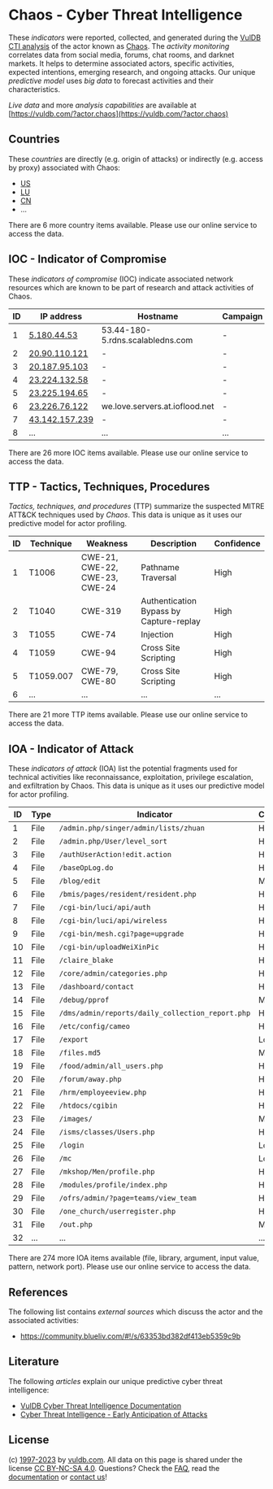 # Chaos - Cyber Threat Intelligence

These _indicators_ were reported, collected, and generated during the [VulDB CTI analysis](https://vuldb.com/?kb.cti) of the actor known as [Chaos](https://vuldb.com/?actor.chaos). The _activity monitoring_ correlates data from social media, forums, chat rooms, and darknet markets. It helps to determine associated actors, specific activities, expected intentions, emerging research, and ongoing attacks. Our unique _predictive model_ uses _big data_ to forecast activities and their characteristics.

_Live data_ and more _analysis capabilities_ are available at [https://vuldb.com/?actor.chaos](https://vuldb.com/?actor.chaos)

## Countries

These _countries_ are directly (e.g. origin of attacks) or indirectly (e.g. access by proxy) associated with Chaos:

* [US](https://vuldb.com/?country.us)
* [LU](https://vuldb.com/?country.lu)
* [CN](https://vuldb.com/?country.cn)
* ...

There are 6 more country items available. Please use our online service to access the data.

## IOC - Indicator of Compromise

These _indicators of compromise_ (IOC) indicate associated network resources which are known to be part of research and attack activities of Chaos.

ID | IP address | Hostname | Campaign | Confidence
-- | ---------- | -------- | -------- | ----------
1 | [5.180.44.53](https://vuldb.com/?ip.5.180.44.53) | 53.44-180-5.rdns.scalabledns.com | - | High
2 | [20.90.110.121](https://vuldb.com/?ip.20.90.110.121) | - | - | High
3 | [20.187.95.103](https://vuldb.com/?ip.20.187.95.103) | - | - | High
4 | [23.224.132.58](https://vuldb.com/?ip.23.224.132.58) | - | - | High
5 | [23.225.194.65](https://vuldb.com/?ip.23.225.194.65) | - | - | High
6 | [23.226.76.122](https://vuldb.com/?ip.23.226.76.122) | we.love.servers.at.ioflood.net | - | High
7 | [43.142.157.239](https://vuldb.com/?ip.43.142.157.239) | - | - | High
8 | ... | ... | ... | ...

There are 26 more IOC items available. Please use our online service to access the data.

## TTP - Tactics, Techniques, Procedures

_Tactics, techniques, and procedures_ (TTP) summarize the suspected MITRE ATT&CK techniques used by _Chaos_. This data is unique as it uses our predictive model for actor profiling.

ID | Technique | Weakness | Description | Confidence
-- | --------- | -------- | ----------- | ----------
1 | T1006 | CWE-21, CWE-22, CWE-23, CWE-24 | Pathname Traversal | High
2 | T1040 | CWE-319 | Authentication Bypass by Capture-replay | High
3 | T1055 | CWE-74 | Injection | High
4 | T1059 | CWE-94 | Cross Site Scripting | High
5 | T1059.007 | CWE-79, CWE-80 | Cross Site Scripting | High
6 | ... | ... | ... | ...

There are 21 more TTP items available. Please use our online service to access the data.

## IOA - Indicator of Attack

These _indicators of attack_ (IOA) list the potential fragments used for technical activities like reconnaissance, exploitation, privilege escalation, and exfiltration by Chaos. This data is unique as it uses our predictive model for actor profiling.

ID | Type | Indicator | Confidence
-- | ---- | --------- | ----------
1 | File | `/admin.php/singer/admin/lists/zhuan` | High
2 | File | `/admin.php/User/level_sort` | High
3 | File | `/authUserAction!edit.action` | High
4 | File | `/baseOpLog.do` | High
5 | File | `/blog/edit` | Medium
6 | File | `/bmis/pages/resident/resident.php` | High
7 | File | `/cgi-bin/luci/api/auth` | High
8 | File | `/cgi-bin/luci/api/wireless` | High
9 | File | `/cgi-bin/mesh.cgi?page=upgrade` | High
10 | File | `/cgi-bin/uploadWeiXinPic` | High
11 | File | `/claire_blake` | High
12 | File | `/core/admin/categories.php` | High
13 | File | `/dashboard/contact` | High
14 | File | `/debug/pprof` | Medium
15 | File | `/dms/admin/reports/daily_collection_report.php` | High
16 | File | `/etc/config/cameo` | High
17 | File | `/export` | Low
18 | File | `/files.md5` | Medium
19 | File | `/food/admin/all_users.php` | High
20 | File | `/forum/away.php` | High
21 | File | `/hrm/employeeview.php` | High
22 | File | `/htdocs/cgibin` | High
23 | File | `/images/` | Medium
24 | File | `/isms/classes/Users.php` | High
25 | File | `/login` | Low
26 | File | `/mc` | Low
27 | File | `/mkshop/Men/profile.php` | High
28 | File | `/modules/profile/index.php` | High
29 | File | `/ofrs/admin/?page=teams/view_team` | High
30 | File | `/one_church/userregister.php` | High
31 | File | `/out.php` | Medium
32 | ... | ... | ...

There are 274 more IOA items available (file, library, argument, input value, pattern, network port). Please use our online service to access the data.

## References

The following list contains _external sources_ which discuss the actor and the associated activities:

* https://community.blueliv.com/#!/s/63353bd382df413eb5359c9b

## Literature

The following _articles_ explain our unique predictive cyber threat intelligence:

* [VulDB Cyber Threat Intelligence Documentation](https://vuldb.com/?kb.cti)
* [Cyber Threat Intelligence - Early Anticipation of Attacks](https://www.scip.ch/en/?labs.20201022)

## License

(c) [1997-2023](https://vuldb.com/?kb.changelog) by [vuldb.com](https://vuldb.com/?kb.about). All data on this page is shared under the license [CC BY-NC-SA 4.0](https://creativecommons.org/licenses/by-nc-sa/4.0/). Questions? Check the [FAQ](https://vuldb.com/?kb.faq), read the [documentation](https://vuldb.com/?kb) or [contact us](https://vuldb.com/?contact)!
